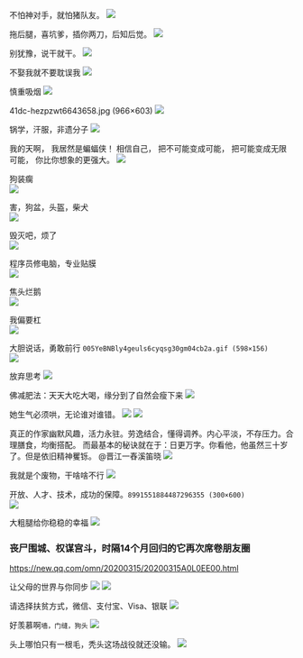 <img src="">

不怕神对手，就怕猪队友。
<img src="https://timgsa.baidu.com/timg?image&quality=80&size=b9999_10000&sec=1606881898049&di=faef4c091970786f6e6dbf9c8d13ae78&imgtype=0&src=http%3A%2F%2Fimg.yzcdn.cn%2Fupload_files%2F2018%2F07%2F17%2FFnGl4TptGhktdzia9P_hBBO-8VIZ.jpg%3FimageView2%2F2%2Fw%2F580%2Fh%2F580%2Fq%2F75%2Fformat%2Fjpg">

拖后腿，喜坑爹，插你两刀，后知后觉。
<img src="https://timgsa.baidu.com/timg?image&quality=80&size=b9999_10000&sec=1606882217108&di=129af253a32b91565ce1f4a9304df650&imgtype=0&src=http%3A%2F%2Fm.360buyimg.com%2Fn12%2Fjfs%2Ft2320%2F58%2F1655296571%2F103049%2F299f9d01%2F566d11c3Nb520edb5.jpg%2521q70.jpg">

别犹豫，说干就干。
<img src="https://timgsa.baidu.com/timg?image&quality=80&size=b9999_10000&sec=1606882718953&di=93664bc2f02ef46c1b0a0ca4918de0ab&imgtype=0&src=http%3A%2F%2Fimage.suning.cn%2Fuimg%2FZR%2Fshare_order%2F152768001384174249_640x640.jpg">

不娶我就不要耽误我
<img src="https://timgsa.baidu.com/timg?image&quality=80&size=b9999_10000&sec=1606197742864&di=18fb446195fd6fb1fb9cfc69707ea137&imgtype=0&src=http%3A%2F%2Fb-ssl.duitang.com%2Fuploads%2Fitem%2F201612%2F06%2F20161206005848_adf8E.thumb.700_0.jpeg">

慎重吸烟
<img src="https://exp-picture.cdn.bcebos.com/ab966c6b0ce265e77903f6cb9f23beb9773eb7a3.jpg">

41dc-hezpzwt6643658.jpg (966×603)
<img src="http://n.sinaimg.cn/sinacn22/769/w966h603/20180708/41dc-hezpzwt6643658.jpg">

锅学，汗服，非遗分子
![](https://wx2.sinaimg.cn/large/d8b41602ly1gks6qfooa4g20a00d8kjn.gif)

我的天啊，
我居然是蝙蝠侠！
相信自己，
把不可能变成可能，
把可能变成无限可能，
你比你想象的更强大。
![](https://wx4.sinaimg.cn/large/75b746e7gy1ggokckooctj20f00l20wt.jpg)

狗装瘸<br>
![](https://wx3.sinaimg.cn/large/d8b41602gy1gg0zjum8zgg20b10jn7wy.gif)

害，狗盆，头盔，柴犬<br>
![](https://wx2.sinaimg.cn/large/b10c1bc2ly1gfuc09up7rg20c80bjjv4.gif)

毁灭吧，烦了<br>
![](https://wx2.sinaimg.cn/large/007fAmuZly1gfnfrk9a1cg30b40b440q.gif)

程序员修电脑，专业贴膜<br>
![](https://wx2.sinaimg.cn/large/006ybJO7ly1gfg5lmixrpj308c08cwfn.jpg)

焦头烂鹅<br>
![](https://wx3.sinaimg.cn/large/006vZnzHly1gel3ttqvs8g308c08cmyb.gif)

我偏要杠<br>
![](https://wx2.sinaimg.cn/large/b10c1bc2ly1gfixvphns2g21400u04np.gif)

大胆说话，勇敢前行
`005YeBNBly4geuls6cyqsg30gm04cb2a.gif (598×156)`<br>
![](https://wx3.sinaimg.cn/large/005YeBNBly4geuls6cyqsg30gm04cb2a.gif)

放弃思考
![](https://wx3.sinaimg.cn/large/b10c1bc2ly1geun000ujag20u00u0tea.gif)

佛减肥法：天天大吃大喝，缘分到了自然会瘦下来
![](https://wx4.sinaimg.cn/large/708cefb1ly1gesxl12n4mg20j60ga47a.gif)

她生气必须哄，无论谁对谁错。
![](http://img3.imgtn.bdimg.com/it/u=3303986871,3023074738&fm=26&gp=0.jpg)
![](https://ss3.bdstatic.com/70cFv8Sh_Q1YnxGkpoWK1HF6hhy/it/u=3303986871,3023074738&fm=26&gp=0.jpg)

真正的作家幽默风趣，活力永驻。劳逸结合，懂得调养。内心平淡，不存压力。合理膳食，均衡搭配。
而最基本的秘诀就在于：日更万字。你看他，他虽然三十岁了。但是依旧精神矍铄。
@晋江一舂溪笛晓
![](https://wx4.sinaimg.cn/large/005B6PjLly1gdsetdqm4ej30u00trn02.jpg)

我就是个废物，干啥啥不行
![](https://wx1.sinaimg.cn/large/007rner3ly1ge4v9j50v1j308c08cq2y.jpg)

开放、人才、技术，成功的保障。`8991551884487296355 (300×600)`<br>
![](https://tpc.googlesyndication.com/simgad/8991551884487296355)

大粗腿给你稳稳的幸福
![](https://img.alicdn.com/imgextra/i4/2201443756385/O1CN01e8LElS1x2NS5WwWoj_!!2201443756385.jpg)

### 丧尸围城、权谋宫斗，时隔14个月回归的它再次席卷朋友圈
https://new.qq.com/omn/20200315/20200315A0L0EE00.html

让父母的世界与你同步
![](http://pc1.gtimg.com/softmgr/myapp/assets/images/2018-01.jpg)
![](http://pc1.gtimg.com/softmgr/myapp/assets/images/2018-02.jpg)

请选择扶贫方式，微信、支付宝、Visa、银联
![](https://wx2.sinaimg.cn/large/b10c1bc2ly1ge47tf5gb5j208c08cjtb.jpg)

好羡慕啊`墙，门缝，狗头`
![](https://wx2.sinaimg.cn/large/006EyLajly1gdpy6ztu8jg30ge0gejxx.gif)

头上哪怕只有一根毛，秃头这场战役就还没输。
![](https://wx2.sinaimg.cn/large/b10c1bc2ly1gbzks2dg5hj208c08c3z7.jpg)
